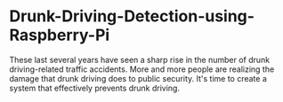 # Drunk-Driving-Detection-using-Raspberry-Pi
These last several years have seen a sharp rise in the number of drunk driving-related traffic accidents. More and more people are realizing the damage that drunk driving does to public security. It's time to create a system that effectively prevents drunk driving.
